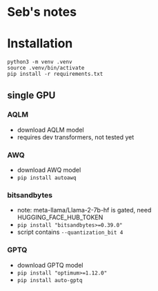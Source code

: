 # Seb's notes

# Installation

```shell
python3 -m venv .venv
source .venv/bin/activate
pip install -r requirements.txt
```

## single GPU

### AQLM

* download AQLM model
* requires dev transformers, not tested yet

### AWQ

* download AWQ model
* ```pip install autoawq```

### bitsandbytes

* note: meta-llama/Llama-2-7b-hf is gated, need HUGGING_FACE_HUB_TOKEN
* ```pip install "bitsandbytes>=0.39.0"```
* script contains `--quantization_bit 4`

### GPTQ

* download GPTQ model
* ```pip install "optimum>=1.12.0"```
* ```pip install auto-gptq```